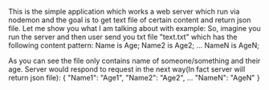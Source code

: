 This is the simple application which works a web server which run via nodemon and the goal is to get text file of certain content and return json file. Let me show you what I am talking about with example:
So, imagine you run the server and then user send you txt file "text.txt" which has the following content pattern:
Name is Age;
Name2 is Age2;
...
NameN is AgeN;

As you can see the file only contains name of someone/something and their age.
Server would respond to request in the next way(In fact server will return json file): 
{
    "Name1": "Age1",
    "Name2": "Age2",
    ...
    "NameN": "AgeN"
}

